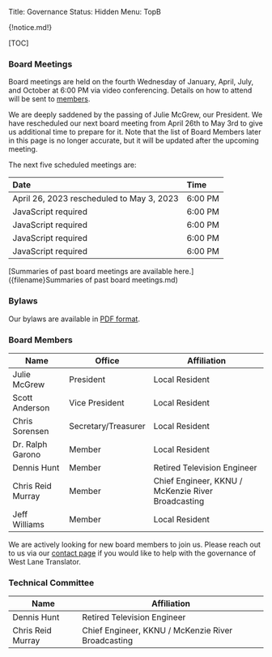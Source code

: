 Title: Governance
Status: Hidden
Menu: TopB

{!notice.md!}

[TOC]

### Board Meetings

Board meetings are held on the fourth Wednesday of January,
April, July, and October at 6:00 PM via video conferencing.
Details on how to attend will be sent to
[members]({filename}Membership.md).

We are deeply saddened by the passing of Julie McGrew, our
President. We have rescheduled our next board meeting from April 26th
to May 3rd to give us additional time to prepare for it.  Note that
the list of Board Members later in this page is no longer accurate,
but it will be updated after the upcoming meeting.

The next five scheduled meetings are:

| Date                                      | Time    |
| :---                                      | :---    |
| April 26, 2023 rescheduled to May 3, 2023 | 6:00 PM |
| <div id='meet1'>JavaScript required</div> | 6:00 PM |
| <div id='meet2'>JavaScript required</div> | 6:00 PM |
| <div id='meet3'>JavaScript required</div> | 6:00 PM |
| <div id='meet4'>JavaScript required</div> | 6:00 PM |

<script type="text/javascript">
function setFourthWednesdayOfQuarter(dt) {
    // Calculate the first month of the quarter containing dt.
    var tmp = dt.getMonth();
    tmp = tmp - tmp % 3;
    dt.setMonth(tmp);
    // The earliest possible 4th Wednesday of a month is the 22nd.
    dt.setDate(22);
    /*
      We need to determine when the first Wednesday is from the 22nd.
      In JavaScript dates, Sunday is 0, so Wednesday is 3.  For
      comprehension, here is a table of how many days need to be added
      to the 22nd to get to a Wednesday depending on what day of the
      week the the 22nd is on and the math for calculating it:

       Day of Week of    Days to add to
       the 22nd (DOW22)  get to a Wed.   10 - DOW22   (10 - DOW22) % 7
       ----------------  --------------  -----------  ----------------
            Sunday=0           3         10 - 0 = 10  (10 - 0) % 7 = 3
            Monday=1           2         10 - 1 = 9   (10 - 1) % 7 = 2
           Tuesday=2           1         10 - 2 = 8   (10 - 2) % 7 = 1
         Wednesday=3           0         10 - 3 = 7   (10 - 3) % 7 = 0
          Thursday=4           6         10 - 4 = 6   (10 - 4) % 7 = 6
            Friday=5           5         10 - 5 = 5   (10 - 5) % 7 = 5
          Saturday=6           4         10 - 6 = 4   (10 - 6) % 7 = 4

      Note that the results of the math in the last column match the
      desired results from the second column.
    */
    dt.setDate(dt.getDate() + (10 - dt.getDay()) % 7);
}

function setNextQuarter(dt) {
    dt.setMonth(dt.getMonth() + 3);
}

function setMeetN(dt, n) {
    document.getElementById('meet' + n).innerText =
	dt.toLocaleDateString([], {year: 'numeric',
				   month: 'long',
				   day: 'numeric'});
}

var now = new Date();
var dt = new Date(now);
var i = 1;
do {
    setFourthWednesdayOfQuarter(dt);
    if (now <= dt) {
	setMeetN(dt, i);
	i += 1;
    }
    setNextQuarter(dt);
} while (i < 5);
</script>

[Summaries of past board meetings are available
here.]({filename}Summaries of past board meetings.md)

### Bylaws

Our bylaws are available in [PDF
format]({static}/pdfs/WLT_Bylaws_January_27_2021_distribution.pdf).

### Board Members

| Name              | Office              | Affiliation                                        |
| ----              | ------              | -----------                                        |
| Julie McGrew      | President           | Local Resident                                     |
| Scott Anderson    | Vice President      | Local Resident                                     |
| Chris Sorensen    | Secretary/Treasurer | Local Resident                                     |
| Dr. Ralph Garono  | Member              | Local Resident                                     |
| Dennis Hunt       | Member              | Retired Television Engineer                        |
| Chris Reid Murray | Member              | Chief Engineer, KKNU / McKenzie River Broadcasting |
| Jeff Williams     | Member              | Local Resident                                     |

We are actively looking for new board members to join us.  Please
reach out to us via our [contact page]({filename}Contact.md) if you
would like to help with the governance of West Lane Translator.

### Technical Committee

| Name              | Affiliation                                        |
| ----              | -----------                                        |
| Dennis Hunt       | Retired Television Engineer                        |
| Chris Reid Murray | Chief Engineer, KKNU / McKenzie River Broadcasting |

